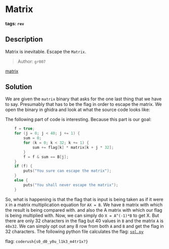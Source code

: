 # Matrix

#### tags: `rev`

## Description

Matrix is inevitable. Escape the `Matrix`.

>Author: `gr007`

[matrix](matrix)

## Solution

We are given the `matrix` binary that asks for the one last thing that we have to say. Presumably that has to be the 
flag in order to escape the matrix.
We open the binary in ghidra and look at what the source code looks like:

The following part of code is interesting. Because this part is our goal:
```c
    f = true;
    for (j = 0; j < 40; j += 1) {
        sum = 0;
        for (k = 0; k < 32; k += 1) {
            sum += flag[k] * matrix[k + j * 32];
        }
        f = f & sum == B[j];
    }
    if (f) {
        puts("You sure can escape the matrix");
    }
    else {
        puts("You shall never escape the matrix");
    }
```

So, what is happening is that the flag that is input is being taken as if it were `X` in a matrix multiplication 
equation for `AX = B`. We have `B` matrix with which the result is being compared with. and also the A matrix with which 
our flag is being multiplied with. Now, we can simply do `X = A^(-1)*B` to get X. But there are only 32 characters in 
the flag but 40 values in `B` and the matrix `A` is `40x32`. We can simply opt out any 8 row from both `A` and `B` and 
get the flag in 32 characters.
The following python file calculates the flag:
[`sol.py`](sol.py)

flag: `coderush{s0_d0_y0u_l1k3_m4tr1x?}`
